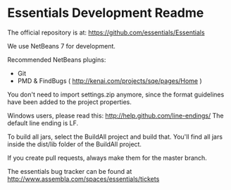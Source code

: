 Essentials Development Readme
=============================

The official repository is at:
https://github.com/essentials/Essentials

We use NetBeans 7 for development.

Recommended NetBeans plugins:

* Git
* PMD & FindBugs ( http://kenai.com/projects/sqe/pages/Home )

You don't need to import settings.zip anymore, since the format guidelines have been added to the project properties.

Windows users, please read this: http://help.github.com/line-endings/
The default line ending is LF.

To build all jars, select the BuildAll project and build that. You'll find all jars inside the dist/lib folder of the BuildAll project.

If you create pull requests, always make them for the master branch.

The essentials bug tracker can be found at http://www.assembla.com/spaces/essentials/tickets